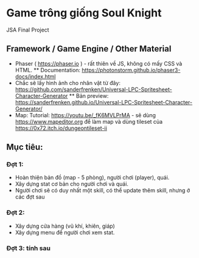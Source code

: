 # Game trông giống Soul Knight
JSA Final Project

## Framework / Game Engine / Other Material
* Phaser ( https://phaser.io ) - rất thiên về JS, không có mấy CSS và HTML. 
  ** Documentation: https://photonstorm.github.io/phaser3-docs/index.html
* Chắc sẽ lấy hình ảnh cho nhân vật từ đây: https://github.com/sanderfrenken/Universal-LPC-Spritesheet-Character-Generator
  ** Bản preview: https://sanderfrenken.github.io/Universal-LPC-Spritesheet-Character-Generator/
* Map: Tutorial: https://youtu.be/_fK6MVLPrMA - sẽ dùng https://www.mapeditor.org để làm map và dùng tileset của https://0x72.itch.io/dungeontileset-ii
## Mục tiêu:
  ### Đợt 1:
  * Hoàn thiện bản đồ (map - 5 phòng), người chơi (player), quái.
  * Xây dựng stat cơ bản cho người chơi và quái.
  * Người chơi sẽ có duy nhất một skill, có thể update thêm skill, nhưng ở các đợt sau
  
  ### Đợt 2:
  * Xây dựng cửa hàng (vũ khí, khiên, giáp)
  * Xây dựng menu để người chơi xem stat.
  
  ### Đợt 3: tính sau
